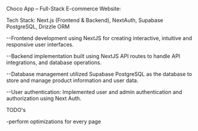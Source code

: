 Choco App – Full-Stack E-commerce Website:

Tech Stack: Next.js (Frontend & Backend), NextAuth, Supabase PostgreSQL, Drizzle ORM

--Frontend development using NextJS for creating interactive, intuitive and responsive user interfaces.

--Backend implementation built using NextJS API routes to handle API integrations, and database operations.

--Database management utilized Supabase PostgreSQL as the database to store and manage product information and user data.

--User authentication: Implemented user and admin authentication and authorization using Next Auth.

TODO's

-perform optimizations for every page
